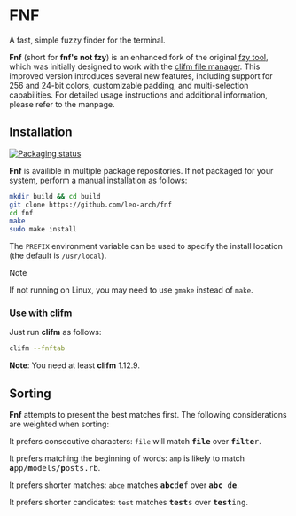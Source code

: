 # FNF
A fast, simple fuzzy finder for the terminal.

**Fnf** (short for **fnf's not fzy**) is an enhanced fork of the original [fzy tool](https://github.com/jhawthorn/fzy), which was initially designed to work with the [clifm file manager](https://github.com/leo-arch/clifm). This improved version introduces several new features, including support for 256 and 24-bit colors, customizable padding, and multi-selection capabilities. For detailed usage instructions and additional information, please refer to the manpage.

## Installation

[![Packaging status](https://repology.org/badge/vertical-allrepos/fnf.svg)](https://repology.org/project/fnf/versions)

**Fnf** is availible in multiple package repositories. If not packaged for your system, perform a manual installation as follows:

```sh
mkdir build && cd build
git clone https://github.com/leo-arch/fnf
cd fnf
make
sudo make install
```

The `PREFIX` environment variable can be used to specify the install location (the default is `/usr/local`).

> [!NOTE]
> If not running on Linux, you may need to use `gmake` instead of `make`.

### Use with [clifm](https://github.com/leo-arch/clifm)

Just run **clifm** as follows:

```sh
clifm --fnftab
```

**Note**: You need at least **clifm** 1.12.9.

## Sorting

**Fnf** attempts to present the best matches first. The following considerations are weighted when sorting:

It prefers consecutive characters: `file` will match <tt><b>file</b></tt> over <tt><b>fil</b>t<b>e</b>r</tt>.

It prefers matching the beginning of words: `amp` is likely to match <tt><b>a</b>pp/<b>m</b>odels/<b>p</b>osts.rb</tt>.

It prefers shorter matches: `abce` matches <tt><b>abc</b>d<b>e</b>f</tt> over <tt><b>abc</b> d<b>e</b></tt>.

It prefers shorter candidates: `test` matches <tt><b>test</b>s</tt> over <tt><b>test</b>ing</b></tt>.
